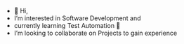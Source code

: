 - 👋 Hi,
-  I’m interested in Software Development and
-  currently learning Test Automation 🌱
-  I’m looking to collaborate on Projects to gain experience

<!---
karimpatvari/karimpatvari is a ✨ special ✨ repository because its `README.md` (this file) appears on your GitHub profile.
You can click the Preview link to take a look at your changes.
--->
